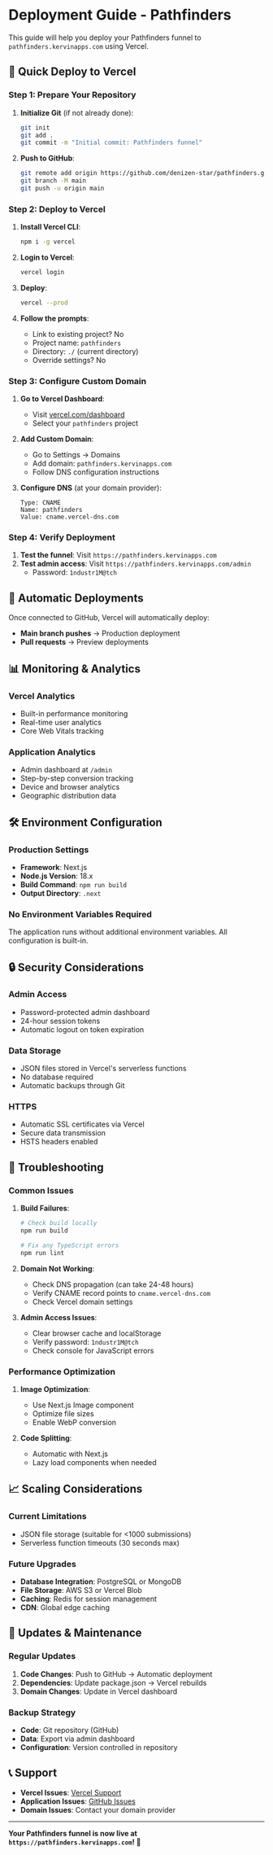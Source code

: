 # Deployment Guide - Pathfinders

This guide will help you deploy your Pathfinders funnel to `pathfinders.kervinapps.com` using Vercel.

## 🚀 Quick Deploy to Vercel

### Step 1: Prepare Your Repository

1. **Initialize Git** (if not already done):
   ```bash
   git init
   git add .
   git commit -m "Initial commit: Pathfinders funnel"
   ```

2. **Push to GitHub**:
   ```bash
   git remote add origin https://github.com/denizen-star/pathfinders.git
   git branch -M main
   git push -u origin main
   ```

### Step 2: Deploy to Vercel

1. **Install Vercel CLI**:
   ```bash
   npm i -g vercel
   ```

2. **Login to Vercel**:
   ```bash
   vercel login
   ```

3. **Deploy**:
   ```bash
   vercel --prod
   ```

4. **Follow the prompts**:
   - Link to existing project? No
   - Project name: `pathfinders`
   - Directory: `./` (current directory)
   - Override settings? No

### Step 3: Configure Custom Domain

1. **Go to Vercel Dashboard**:
   - Visit [vercel.com/dashboard](https://vercel.com/dashboard)
   - Select your `pathfinders` project

2. **Add Custom Domain**:
   - Go to Settings → Domains
   - Add domain: `pathfinders.kervinapps.com`
   - Follow DNS configuration instructions

3. **Configure DNS** (at your domain provider):
   ```
   Type: CNAME
   Name: pathfinders
   Value: cname.vercel-dns.com
   ```

### Step 4: Verify Deployment

1. **Test the funnel**: Visit `https://pathfinders.kervinapps.com`
2. **Test admin access**: Visit `https://pathfinders.kervinapps.com/admin`
   - Password: `1ndustr1M@tch`

## 🔄 Automatic Deployments

Once connected to GitHub, Vercel will automatically deploy:
- **Main branch pushes** → Production deployment
- **Pull requests** → Preview deployments

## 📊 Monitoring & Analytics

### Vercel Analytics
- Built-in performance monitoring
- Real-time user analytics
- Core Web Vitals tracking

### Application Analytics
- Admin dashboard at `/admin`
- Step-by-step conversion tracking
- Device and browser analytics
- Geographic distribution data

## 🛠️ Environment Configuration

### Production Settings
- **Framework**: Next.js
- **Node.js Version**: 18.x
- **Build Command**: `npm run build`
- **Output Directory**: `.next`

### No Environment Variables Required
The application runs without additional environment variables. All configuration is built-in.

## 🔒 Security Considerations

### Admin Access
- Password-protected admin dashboard
- 24-hour session tokens
- Automatic logout on token expiration

### Data Storage
- JSON files stored in Vercel's serverless functions
- No database required
- Automatic backups through Git

### HTTPS
- Automatic SSL certificates via Vercel
- Secure data transmission
- HSTS headers enabled

## 🚨 Troubleshooting

### Common Issues

1. **Build Failures**:
   ```bash
   # Check build locally
   npm run build
   
   # Fix any TypeScript errors
   npm run lint
   ```

2. **Domain Not Working**:
   - Check DNS propagation (can take 24-48 hours)
   - Verify CNAME record points to `cname.vercel-dns.com`
   - Check Vercel domain settings

3. **Admin Access Issues**:
   - Clear browser cache and localStorage
   - Verify password: `1ndustr1M@tch`
   - Check console for JavaScript errors

### Performance Optimization

1. **Image Optimization**:
   - Use Next.js Image component
   - Optimize file sizes
   - Enable WebP conversion

2. **Code Splitting**:
   - Automatic with Next.js
   - Lazy load components when needed

## 📈 Scaling Considerations

### Current Limitations
- JSON file storage (suitable for <1000 submissions)
- Serverless function timeouts (30 seconds max)

### Future Upgrades
- **Database Integration**: PostgreSQL or MongoDB
- **File Storage**: AWS S3 or Vercel Blob
- **Caching**: Redis for session management
- **CDN**: Global edge caching

## 🔄 Updates & Maintenance

### Regular Updates
1. **Code Changes**: Push to GitHub → Automatic deployment
2. **Dependencies**: Update package.json → Vercel rebuilds
3. **Domain Changes**: Update in Vercel dashboard

### Backup Strategy
- **Code**: Git repository (GitHub)
- **Data**: Export via admin dashboard
- **Configuration**: Version controlled in repository

## 📞 Support

- **Vercel Issues**: [Vercel Support](https://vercel.com/support)
- **Application Issues**: [GitHub Issues](https://github.com/denizen-star/pathfinders/issues)
- **Domain Issues**: Contact your domain provider

---

**Your Pathfinders funnel is now live at `https://pathfinders.kervinapps.com`! 🎉**
